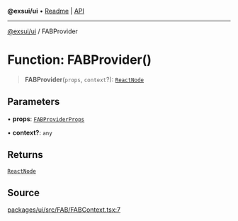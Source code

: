 **@exsui/ui** • [Readme](../README.md) \| [API](../globals.md)

***

[@exsui/ui](../README.md) / FABProvider

# Function: FABProvider()

> **FABProvider**(`props`, `context`?): [`ReactNode`](../-internal-/type-aliases/ReactNode.md)

## Parameters

• **props**: [`FABProviderProps`](../interfaces/FABProviderProps.md)

• **context?**: `any`

## Returns

[`ReactNode`](../-internal-/type-aliases/ReactNode.md)

## Source

[packages/ui/src/FAB/FABContext.tsx:7](https://github.com/dirheimerb/exsui/blob/c97dab6/packages/ui/src/FAB/FABContext.tsx#L7)
